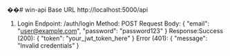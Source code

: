 ��#   w i n - a p i 
 Base URL http://localhost:5000/api
1. Login
Endpoint: /auth/login
Method: POST
Request Body:
{
    "email": "user@example.com",
    "password": "password123"
}
Response:Success (200):
{
    "token": "your_jwt_token_here"
}
Error (401):
{
    "message": "Invalid credentials"
}
 
